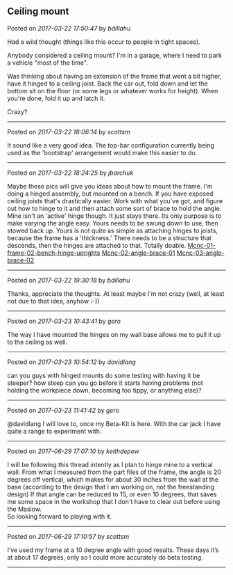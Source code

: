 ## Ceiling mount
Posted on *2017-03-22 17:50:47* by *bdillahu*

Had a wild thought (things like this occur to people in tight spaces).

Anybody considered a ceiling mount? I'm in a garage, where I need to park a vehicle "most of the time".

Was thinking about having an extension of the frame that went a bit higher, have it hinged to a ceiling joist. Back the car out, fold down and let the bottom sit on the floor (or some legs or whatever works for height). When you're done, fold it up and latch it.

Crazy?

---

Posted on *2017-03-22 18:06:14* by *scottsm*

It sound like a very good idea. The top-bar configuration currently being used as the 'bootstrap' arrangement would make this easier to do.

---

Posted on *2017-03-22 18:24:25* by *jbarchuk*

Maybe these pics will give you ideas about how to mount the frame. I'm doing a hinged assembly, but mounted on a bench. If you have exposed ceiling joists that's drastically easier. Work with what you've got, and figure out how to hinge to it and then attach some sort of brace to hold the angle.
Mine isn't an 'active' hinge though. It just stays there. Its only purpose is to make varying the angle easy. Yours needs to be swung down to use, then stowed back up.
Yours is not quite as simple as attaching hinges to joists, because the frame has a 'thickness.' There needs to be a structure that descends, then the hinges are attached to that.
Totally doable.
 [Mcnc-01-frame-02-bench-hinge-uprights](//muut.com/u/maslowcnc/s2/:maslowcnc:hGTt:mcnc01frame02benchhingeuprights.png.jpg) [Mcnc-02-angle-brace-01](//muut.com/u/maslowcnc/s2/:maslowcnc:R8RL:mcnc02anglebrace01.png.jpg) [Mcnc-03-angle-brace-02](//muut.com/u/maslowcnc/s2/:maslowcnc:4gmK:mcnc03anglebrace02.png.jpg)

---

Posted on *2017-03-22 19:30:18* by *bdillahu*

Thanks, appreciate the thoughts. At least maybe I'm not crazy (well, at least not due to that idea, anyhow :-))

---

Posted on *2017-03-23 10:43:41* by *gero*

The way I have mounted the hinges on my wall base allows me to pull it up to the ceiling as well.

---

Posted on *2017-03-23 10:54:12* by *davidlang*

can you guys with hinged mounts do some testing with having it be steeper? how steep can you go before it starts having problems (not holding the workpiece down, becoming too tippy, or anything else)?

---

Posted on *2017-03-23 11:41:42* by *gero*

@davidlang I will love to, once my Beta-Kit is here. With the car jack I have quite a range to experiment with.

---

Posted on *2017-06-29 17:07:10* by *keithdepew*

I will be following this thread intently as I plan to hinge mine to a vertical wall.  From what I measured from the part files of the frame, the angle is 20 degrees off vertical, which makes for about 30 inches from the wall at the base (according to the design that I am working on, not the freestanding design)  If that angle can be reduced to 15, or even 10 degrees, that saves me some space in the workshop that I don't have to clear out before using the Maslow.  
So looking forward to playing with it.

---

Posted on *2017-06-29 17:10:57* by *scottsm*

I’ve used my frame at a 10 degree angle with good results. These days it’s at about 17 degrees, only so I could more accurately do beta testing.

---

